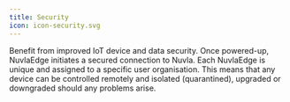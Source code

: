 ```yaml
---
title: Security
icon: icon-security.svg
---
```


Benefit from improved IoT device and data security. Once powered-up, NuvlaEdge initiates a secured connection to Nuvla.  Each NuvlaEdge is unique and assigned to a specific user organisation. This means that any device can be controlled remotely and isolated (quarantined), upgraded or downgraded should any problems arise. 